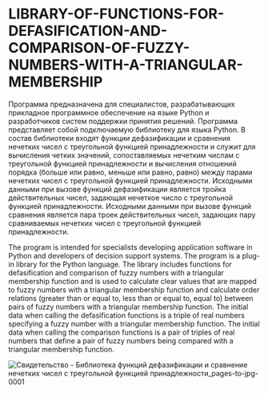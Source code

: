 # LIBRARY-OF-FUNCTIONS-FOR-DEFASIFICATION-AND-COMPARISON-OF-FUZZY-NUMBERS-WITH-A-TRIANGULAR-MEMBERSHIP

Программа предназначена для специалистов, разрабатывающих прикладное программное обеспечение на языке Python и разработчиков систем поддержки принятия решений. Программа представляет собой подключаемую библиотеку для языка Python. В состав библиотеки входят функции дефазификации и сравнения нечетких чисел с треугольной функцией принадлежности и служит для вычисления четких значений, сопоставляемых нечетким числам с треугольной функцией принадлежности и вычисления отношений порядка (больше или равно, меньше или равно, равно) между парами нечетких чисел с треугольной функцией принадлежности.  Исходными данными при вызове функций дефазификации является тройка действительных чисел, задающая нечеткое число с треугольной функцией принадлежности. Исходными данными при вызове функций сравнения является пара троек действительных чисел, задающих пару сравниваемых нечетких чисел с треугольной функцией принадлежности.

The program is intended for specialists developing application software in Python and developers of decision support systems. The program is a plug-in library for the Python language. The library includes functions for defasification and comparison of fuzzy numbers with a triangular membership function and is used to calculate clear values that are mapped to fuzzy numbers with a triangular membership function and calculate order relations (greater than or equal to, less than or equal to, equal to) between pairs of fuzzy numbers with a triangular membership function.  The initial data when calling the defasification functions is a triple of real numbers specifying a fuzzy number with a triangular membership function. The initial data when calling the comparison functions is a pair of triples of real numbers that define a pair of fuzzy numbers being compared with a triangular membership function.

![Свидетельство - Библиотека функций дефазификации и сравнение нечетких чисел с треугольной функцией принадлежности_pages-to-jpg-0001](https://user-images.githubusercontent.com/72341725/155675422-b3fc5dfc-762f-47e6-afcf-60b5c97b1c3a.jpg)

